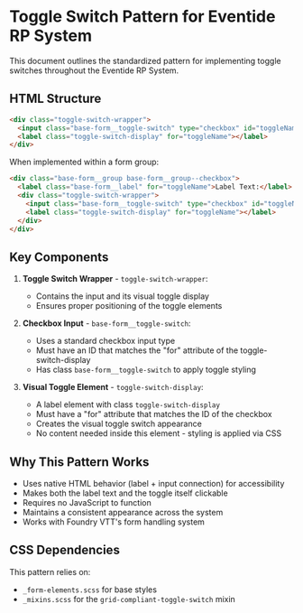 # Toggle Switch Pattern for Eventide RP System

This document outlines the standardized pattern for implementing toggle switches throughout the Eventide RP System.

## HTML Structure

```html
<div class="toggle-switch-wrapper">
  <input class="base-form__toggle-switch" type="checkbox" id="toggleName" name="toggleName">
  <label class="toggle-switch-display" for="toggleName"></label>
</div>
```

When implemented within a form group:

```html
<div class="base-form__group base-form__group--checkbox">
  <label class="base-form__label" for="toggleName">Label Text:</label>
  <div class="toggle-switch-wrapper">
    <input class="base-form__toggle-switch" type="checkbox" id="toggleName" name="toggleName">
    <label class="toggle-switch-display" for="toggleName"></label>
  </div>
</div>
```

## Key Components

1. **Toggle Switch Wrapper** - `toggle-switch-wrapper`:
   - Contains the input and its visual toggle display
   - Ensures proper positioning of the toggle elements

2. **Checkbox Input** - `base-form__toggle-switch`:
   - Uses a standard checkbox input type
   - Must have an ID that matches the "for" attribute of the toggle-switch-display
   - Has class `base-form__toggle-switch` to apply toggle styling

3. **Visual Toggle Element** - `toggle-switch-display`:
   - A label element with class `toggle-switch-display`
   - Must have a "for" attribute that matches the ID of the checkbox
   - Creates the visual toggle switch appearance
   - No content needed inside this element - styling is applied via CSS

## Why This Pattern Works

- Uses native HTML behavior (label + input connection) for accessibility
- Makes both the label text and the toggle itself clickable
- Requires no JavaScript to function
- Maintains a consistent appearance across the system
- Works with Foundry VTT's form handling system

## CSS Dependencies

This pattern relies on:
- `_form-elements.scss` for base styles
- `_mixins.scss` for the `grid-compliant-toggle-switch` mixin

